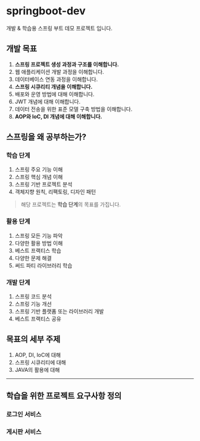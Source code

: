 # springboot-dev
개발 &amp; 학습용 스프링 부트 데모 프로젝트 입니다.

## 개발 목표
1. **스프링 프로젝트 생성 과정과 구조를 이해합니다.**
2. 웹 애플리케이션 개발 과정을 이해합니다.
3. 데이터베이스 연동 과정을 이해합니다.
4. **스프링 시큐리티 개념을 이해합니다.**
5. 배포와 운영 방법에 대해 이해합니다.
6. JWT 개념에 대해 이해합니다.
7. 데이터 전송을 위한 표준 모델 구축 방법을 이해합니다.
8. **AOP와 loC, DI 개념에 대해 이해합니다.**

## 스프링을 왜 공부하는가?

### 학습 단계
1. 스프링 주요 기능 이해
2. 스프링 핵심 개념 이해
3. 스프링 기반 프로젝트 분석
4. 객체지향 원칙, 리팩토링, 디자인 패턴
> 해당 프로젝트는 **학습 단계**의 목표를 가집니다.

### 활용 단계
1. 스프링 모든 기능 파악
2. 다양한 활용 방법 이해
3. 베스트 프랙티스 학습
4. 다양한 문제 해결
5. 써드 파티 라이브러리 학습

### 개발 단계
1. 스프링 코드 분석
2. 스프링 기능 개선
3. 스프링 기반 플랫폼 또는 라이브러리 개발
4. 베스트 프랙티스 공유

## 목표의 세부 주제
1. AOP, DI, loC에 대해
2. 스프링 시큐리티에 대해
3. JAVA의 활용에 대해

***

## 학습을 위한 프로젝트 요구사항 정의

### 로그인 서비스

### 게시판 서비스
